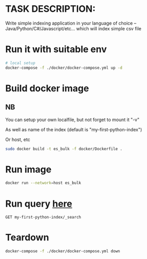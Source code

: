 # TASK DESCRIPTION:
Write simple indexing application in your language of choice – Java/Python/C#/Javascript/etc... which will index simple csv file



# Run it with suitable env

``` bash
# local setup
docker-compose -f ./docker/docker-compose.yml up -d
```

# Build docker image

## NB
You can setup your own localfile, but not forget to mount it "-v"

As well as name of the index (default is "my-first-python-index")

Or host, etc

``` bash
sudo docker build -t es_bulk -f docker/Dockerfile .
```

# Run image

``` bash
docker run --network=host es_bulk
```

# Run query [here](localhost:5601)

```
GET my-first-python-index/_search
```

# Teardown

``` bash 
docker-compose -f ./docker/docker-compose.yml down
```
